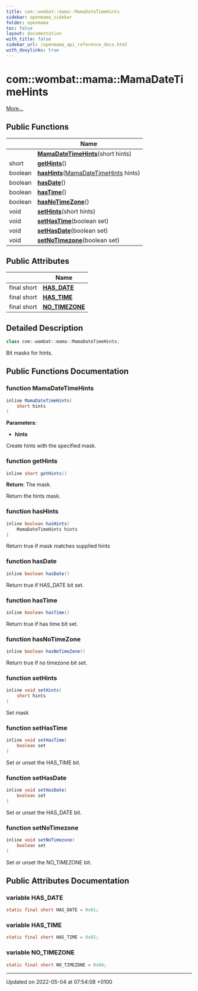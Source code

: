 ```yaml
---
title: com::wombat::mama::MamaDateTimeHints
sidebar: openmama_sidebar
folder: openmama
toc: false
layout: documentation
with_title: false
sidebar_url: /openmama_api_reference_docs.html
with_doxylinks: true
---
```


# com::wombat::mama::MamaDateTimeHints



 [More...](#detailed-description)

## Public Functions

|                | Name           |
| -------------- | -------------- |
| | **[MamaDateTimeHints](classcom_1_1wombat_1_1mama_1_1MamaDateTimeHints.html#function-mamadatetimehints)**(short hints) |
| short | **[getHints](classcom_1_1wombat_1_1mama_1_1MamaDateTimeHints.html#function-gethints)**() |
| boolean | **[hasHints](classcom_1_1wombat_1_1mama_1_1MamaDateTimeHints.html#function-hashints)**([MamaDateTimeHints](classcom_1_1wombat_1_1mama_1_1MamaDateTimeHints.html) hints) |
| boolean | **[hasDate](classcom_1_1wombat_1_1mama_1_1MamaDateTimeHints.html#function-hasdate)**() |
| boolean | **[hasTime](classcom_1_1wombat_1_1mama_1_1MamaDateTimeHints.html#function-hastime)**() |
| boolean | **[hasNoTimeZone](classcom_1_1wombat_1_1mama_1_1MamaDateTimeHints.html#function-hasnotimezone)**() |
| void | **[setHints](classcom_1_1wombat_1_1mama_1_1MamaDateTimeHints.html#function-sethints)**(short hints) |
| void | **[setHasTime](classcom_1_1wombat_1_1mama_1_1MamaDateTimeHints.html#function-sethastime)**(boolean set) |
| void | **[setHasDate](classcom_1_1wombat_1_1mama_1_1MamaDateTimeHints.html#function-sethasdate)**(boolean set) |
| void | **[setNoTimezone](classcom_1_1wombat_1_1mama_1_1MamaDateTimeHints.html#function-setnotimezone)**(boolean set) |

## Public Attributes

|                | Name           |
| -------------- | -------------- |
| final short | **[HAS_DATE](classcom_1_1wombat_1_1mama_1_1MamaDateTimeHints.html#variable-has-date)**  |
| final short | **[HAS_TIME](classcom_1_1wombat_1_1mama_1_1MamaDateTimeHints.html#variable-has-time)**  |
| final short | **[NO_TIMEZONE](classcom_1_1wombat_1_1mama_1_1MamaDateTimeHints.html#variable-no-timezone)**  |

## Detailed Description

```java
class com::wombat::mama::MamaDateTimeHints;
```


Bit masks for hints. 

## Public Functions Documentation

### function MamaDateTimeHints

```java
inline MamaDateTimeHints(
    short hints
)
```


**Parameters**: 

  * **hints** 


Create hints with the specified mask.


### function getHints

```java
inline short getHints()
```


**Return**: The mask. 

Return the hints mask. 


### function hasHints

```java
inline boolean hasHints(
    MamaDateTimeHints hints
)
```


Return true if mask matches supplied hints 


### function hasDate

```java
inline boolean hasDate()
```


Return true if HAS_DATE bit set. 


### function hasTime

```java
inline boolean hasTime()
```


Return true if has time bit set. 


### function hasNoTimeZone

```java
inline boolean hasNoTimeZone()
```


Return true if no timezone bit set. 


### function setHints

```java
inline void setHints(
    short hints
)
```


Set mask 


### function setHasTime

```java
inline void setHasTime(
    boolean set
)
```


Set or unset the HAS_TIME bit. 


### function setHasDate

```java
inline void setHasDate(
    boolean set
)
```


Set or unset the HAS_DATE bit. 


### function setNoTimezone

```java
inline void setNoTimezone(
    boolean set
)
```


Set or unset the NO_TIMEZONE bit. 


## Public Attributes Documentation

### variable HAS_DATE

```java
static final short HAS_DATE = 0x01;
```


### variable HAS_TIME

```java
static final short HAS_TIME = 0x02;
```


### variable NO_TIMEZONE

```java
static final short NO_TIMEZONE = 0x04;
```


-------------------------------

Updated on 2022-05-04 at 07:54:08 +0100
